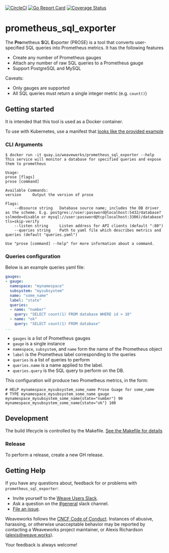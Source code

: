 [![CircleCI](https://circleci.com/gh/weaveworks/prometheus_sql_exporter/tree/master.svg?style=svg&circle-token=584f0d5f600891d52e2b5fa7f20a079afd9b47a2)](https://circleci.com/gh/weaveworks/prometheus_sql_exporter/tree/master) [![Go Report Card](https://goreportcard.com/badge/github.com/weaveworks/prometheus_sql_exporter)](https://goreportcard.com/report/github.com/weaveworks/prometheus_sql_exporter) [![Coverage Status](https://coveralls.io/repos/github/weaveworks/prometheus_sql_exporter/badge.svg?branch=master)](https://coveralls.io/github/weaveworks/prometheus_sql_exporter?branch=master)

# prometheus_sql_exporter

The **Pro**metheus **S**QL **E**xporter (PROSE) is a tool that converts user-specified SQL queries into Prometheus metrics. It has the following features

-   Create any number of Prometheus gauges
-   Attach any number of raw SQL queries to a Prometheus gauge
-   Support PostgreSQL and MySQL

Caveats:

-   Only gauges are supported
-   All SQL queries must return a single integer metric (e.g. `count()`)

## Getting started

It is intended that this tool is used as a Docker container.

To use with Kubernetes, use a manifest that [looks like the provided example](./deploy/k8s/prose.yaml)

### CLI Arguments

```
$ docker run -it quay.io/weaveworks/prometheus_sql_exporter --help
This service will monitor a database for specified queries and expose them to prometheus

Usage:
prose [flags]
prose [command]

Available Commands:
version     Output the version of prose

Flags:
    --dbsource string   Database source name; includes the DB driver as the scheme. E.g. postgres://user:password@localhost:5432/database?sslmode=disable or mysql://user:password@tcp(localhost:3306)/database?tls=skip-verify
    --listen string     Listen address for API clients (default ":80")
    --queries string    Path to yaml file which describes metrics and queries (default "queries.yaml")

Use "prose [command] --help" for more information about a command.

```

### Queries configuration

Below is an example queries yaml file:

```yaml
gauges:
- gauge:
  namespace: "mynamespace"
  subsystem: "mysubsystem"
  name: "some_name"
  label: "state"
  queries:
  - name: "number"
    query: "SELECT count(1) FROM database WHERE id > 10"
  - name: "ok"
    query: "SELECT count(1) FROM database"
...
```

-   `gauges` is a list of Prometheus gauges
-   `gauge` is a single instance
-   `namespace`, `subsystem`, and `name` form the name of the Prometheus object
-   `label` is the Prometheus label corresponding to the queries
-   `queries` is a list of queries to perform
-   `queries.name` is a name applied to the label.
-   `queries.query` is the SQL query to perform on the DB.

This configuration will produce two Prometheus metrics, in the form:

```
# HELP mynamespace_mysubsystem_some_name Prose Guage for some_name
# TYPE mynamespace_mysubsystem_some_name gauge
mynamespace_mysubsystem_some_name{state="number"} 90
mynamespace_mysubsystem_some_name{state="ok"} 100
```

## Development

The build lifecycle is controlled by the Makefile. [See the Makefile for details](./Makefile)

### Release

To perform a release, create a new GH release.

## <a name="help"></a>Getting Help

If you have any questions about, feedback for or problems with `prometheus_sql_exporter`:

- Invite yourself to the <a href="https://slack.weave.works/" target="_blank">Weave Users Slack</a>.
- Ask a question on the [#general](https://weave-community.slack.com/messages/general/) slack channel.
- [File an issue](https://github.com/weaveworks/prometheus_sql_exporter/issues/new).

Weaveworks follows the [CNCF Code of Conduct](https://github.com/cncf/foundation/blob/master/code-of-conduct.md). Instances of abusive, harassing, or otherwise unacceptable behavior may be reported by contacting a Weaveworks project maintainer, or Alexis Richardson (alexis@weave.works).

Your feedback is always welcome!
